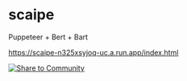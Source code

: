 # scaipe

Puppeteer + Bert + Bart

https://scaipe-n325xsyjoq-uc.a.run.app/index.html

[![Share to Community](https://huggingface.co/datasets/huggingface/badges/raw/main/powered-by-huggingface-dark.svg)](https://huggingface.co)
